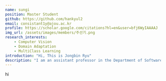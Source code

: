 ```yaml
---
name: sungi
position: Master Student
github: https://github.com/hankyul2
email: consistant1y@ajou.ac.kr
profile: https://scholar.google.com/citations?hl=en&user=bfj6WyIAAAAJ
img_url: /assets/images/members/주선기.png
research_interests:
    - Computer Vision
    - Domain Adaptation
    - MultiClass Learning
introduction: "Hi, This is Jongbin Ryu"
description: "I am an assistant professor in the Department of Software and Computer Engineering at Ajou University. Before coming to Ajou University,  I spend three years as a research fellow at Hanyang University. I received my Ph.D. degree from KAIST in the School of Computing under Prof. Hyun S. Yang in 2017. I completed my B.S. and M.S. degrees in 2009 and 2011 at Chung-Ang University under Prof. Hohyun Park."
---
```

hi